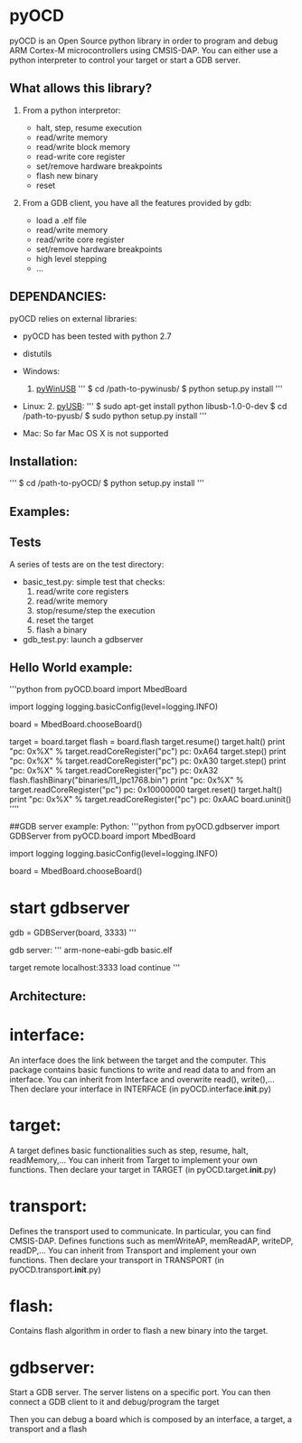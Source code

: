 pyOCD
=====
pyOCD is an Open Source python library in order to program and
debug ARM Cortex-M microcontrollers using CMSIS-DAP. You can either
use a python interpreter to control your target or start a GDB server.


What allows this library?
-------------------------
1. From a python interpretor:
    * halt, step, resume execution
    * read/write memory
    * read/write block memory
    * read-write core register
    * set/remove hardware breakpoints
    * flash new binary
    * reset

2. From a GDB client, you have all the features provided by gdb:
    * load a .elf file
    * read/write memory
    * read/write core register
    * set/remove hardware breakpoints
    * high level stepping
    * ...
    
    
DEPENDANCIES:
-------------
pyOCD relies on external libraries:

* pyOCD has been tested with python 2.7
* distutils
    
* Windows:
    1. [pyWinUSB](https://github.com/rene-aguirre/pywinusb)
        '''
        $ cd /path-to-pywinusb/
        $ python setup.py install
        '''
* Linux:
    2. [pyUSB](https://github.com/walac/pyusb):
        '''
        $ sudo apt-get install python libusb-1.0-0-dev
        $ cd /path-to-pyusb/
        $ sudo python setup.py install
        '''
* Mac:
   So far Mac OS X is not supported
    
    
Installation:
-------------
'''
$ cd /path-to-pyOCD/
$ python setup.py install
'''
    
Examples:
---------
## Tests
A series of tests are on the test directory:
* basic_test.py: simple test that checks:
    1. read/write core registers
    2. read/write memory
    3. stop/resume/step the execution
    4. reset the target
    5. flash a binary
* gdb_test.py: launch a gdbserver

## Hello World example:
    
'''python
from pyOCD.board import MbedBoard

import logging
logging.basicConfig(level=logging.INFO)

board = MbedBoard.chooseBoard()

target = board.target
flash = board.flash
target.resume()
target.halt()
print "pc: 0x%X" % target.readCoreRegister("pc")
    pc: 0xA64
target.step()
print "pc: 0x%X" % target.readCoreRegister("pc")
    pc: 0xA30
target.step()
print "pc: 0x%X" % target.readCoreRegister("pc")
    pc: 0xA32
flash.flashBinary("binaries/l1_lpc1768.bin")
print "pc: 0x%X" % target.readCoreRegister("pc")
    pc: 0x10000000
target.reset()
target.halt()
print "pc: 0x%X" % target.readCoreRegister("pc")
    pc: 0xAAC
board.uninit()
''''
            
##GDB server example:
Python:
'''python
from pyOCD.gdbserver import GDBServer
from pyOCD.board import MbedBoard

import logging
logging.basicConfig(level=logging.INFO)

board = MbedBoard.chooseBoard()

# start gdbserver
gdb = GDBServer(board, 3333)
'''

gdb server:
'''
arm-none-eabi-gdb basic.elf

<gdb> target remote localhost:3333
<gdb> load
<gdb> continue
'''


Architecture:
-------------

# interface:
An interface does the link between the target and the computer.
This package contains basic functions to write and read data to and from
an interface. You can inherit from Interface and overwrite read(), write(),...
Then declare your interface in INTERFACE (in pyOCD.interface.__init__.py)

# target:
A target defines basic functionalities such as step, resume, halt, readMemory,...
You can inherit from Target to implement your own functions.
Then declare your target in TARGET (in pyOCD.target.__init__.py)

# transport:
Defines the transport used to communicate. In particular, you can find CMSIS-DAP. 
Defines functions such as memWriteAP, memReadAP, writeDP, readDP,...
You can inherit from Transport and implement your own functions.
Then declare your transport in TRANSPORT (in pyOCD.transport.__init__.py)

# flash:
Contains flash algorithm in order to flash a new binary into the target.

# gdbserver:
Start a GDB server. The server listens on a specific port. You can then
connect a GDB client to it and debug/program the target

Then you can debug a board which is composed by an interface, a target, a transport and a flash